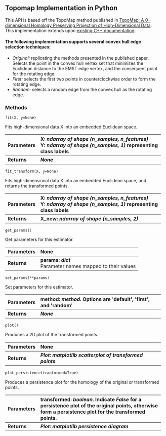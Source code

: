 ## Topomap Implementation in Python
This API is based off the TopoMap method published in [TopoMap: A 0-dimensional Homology Preserving Projection of
High-Dimensional Data](https://arxiv.org/pdf/2009.01512.pdf). This implementation extends upon [existing C++ documentation](https://github.com/harishd10/TopoMap).

#### The following implementation supports several convex hull edge selection techniques:
- *Original:* replicating the methods presented in the published paper. Selects the point in the convex hull vertex set that minimizes the Euclidean distance to the EMST edge vertex, and the consequent point for the rotating edge.
- *First:* selects the first two points in counterclockwise order to form the rotating edge.
- *Random:* selects a random edge from the convex hull as the rotating edge.
 
### Methods
```fit(X, y=None)```

Fits high-dimensional data X into an embedded Euclidean space.

| Parameters  | X: *ndarray of shape (n_samples, n_features)* <br> Y: *ndarray of shape (n_samples, 1)* representing class labels |
| :---        | :---        |
| **Returns** | ***None***  |

```fit_transform(X, y=None)```

Fits high-dimensional data X into an embedded Euclidean space, and returns the transformed points.

| Parameters  | X: *ndarray of shape (n_samples, n_features)* <br> Y: *ndarray of shape (n_samples, 1)* representing class labels |
| :---        | :---        |
| **Returns** | **X_new: *ndarray of shape (n_samples, 2)*** |

```get_params()```

Get parameters for this estimator.

| Parameters  | None |
| :---        | :---        |
| **Returns** | **params: *dict*** <br> Parameter names mapped to their values|

```set_params(**params)```

Set parameters for this estimator.

| Parameters  | method: *method*. Options are 'default', 'first', and 'random' |
| :---        | :---        |
| **Returns** | ***None*** |


```plot()```

Produces a 2D plot of the transformed points.

| Parameters  | None |
| :---        | :---        |
| **Returns** | ***Plot: matplotlib scatterplot of transformed points*** |


```plot_persistence(tranformed=True)```

Produces a persistence plot for the homology of the original or transformed points.

| Parameters  | transformed: *boolean*. Indicate *False* for a persistence plot of the original points, otherwise form a persistence plot for the transformed points.|
| :---        | :---        |
| **Returns** | ***Plot: matplotlib persistence diagram*** |

